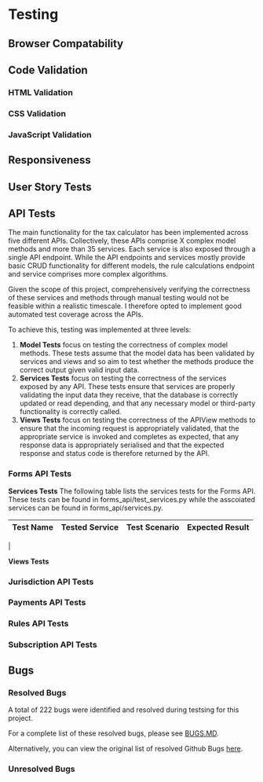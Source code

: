 # Testing

## Browser Compatability

## Code Validation

### HTML Validation

### CSS Validation

### JavaScript Validation

## Responsiveness

## User Story Tests

## API Tests

The main functionality for the tax calculator has been implemented across five different APIs. Collectively, these APIs comprise X complex model methods and more than 35 services. Each service is also exposed through a single API endpoint. While the API endpoints and services mostly provide basic CRUD functionality for different models, the rule calculations endpoint and service comprises more complex algorithms.

Given the scope of this project, comprehensively verifying the correctness of these services and methods through manual testing would not be feasible within a realistic timescale. I therefore opted to implement good automated test coverage across the APIs. 

To achieve this, testing was implemented at three levels:

1. **Model Tests** focus on testing the correctness of complex model methods. These tests assume that the model data has been validated by services and views and so aim to test whether the methods produce the correct output given valid input data.
2. **Services Tests** focus on testing the correctness of the services exposed by any API. These tests ensure that services are properly validating the input data they receive, that the database is correctly updated or read depending, and that any necessary model or third-party functionality is correctly called.
3. **Views Tests** focus on testing the correctness of the APIView methods to ensure that the incoming request is appropriately validated, that the appropriate service is invoked and completes as expected, that any response data is appropriately serialised and that the expected response and status code is therefore returned by the API.

### Forms API Tests ###

**Services Tests**
The following table lists the services tests for the Forms API. These tests can be found in forms_api/test_services.py while the asscoiated services can be found in forms_api/services.py.

| Test Name | Tested Service | Test Scenario | Expected Result |
| --------- | -------------- | ------------- | --------------- |
| 

**Views Tests**

### Jurisdiction API Tests ###

### Payments API Tests ###

### Rules API Tests ###

### Subscription API Tests ###

## Bugs

### Resolved Bugs
A total of 222 bugs were identified and resolved during testsing for this project.

For a complete list of these resolved bugs, please see [BUGS.MD](BUGS.MD).

Alternatively, you can view the original list of resolved Github Bugs [here](https://github.com/Laura10101/contractor-tax-calculator/issues?q=is%3Aissue+is%3Aclosed).

### Unresolved Bugs
